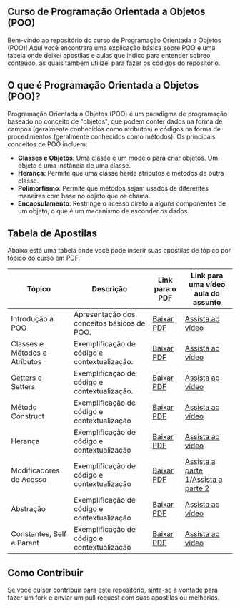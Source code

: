 ## Curso de Programação Orientada a Objetos (POO)

Bem-vindo ao repositório do curso de Programação Orientada a Objetos (POO)! Aqui você encontrará uma explicação básica sobre POO e uma tabela onde deixei apostilas e aulas que indico para entender sobreo conteúdo, as quais também utilizei para fazer os códigos do repositório.

## O que é Programação Orientada a Objetos (POO)?

Programação Orientada a Objetos (POO) é um paradigma de programação baseado no conceito de "objetos", que podem conter dados na forma de campos (geralmente conhecidos como atributos) e códigos na forma de procedimentos (geralmente conhecidos como métodos). Os principais conceitos de POO incluem:

- **Classes e Objetos**: Uma classe é um modelo para criar objetos. Um objeto é uma instância de uma classe.
- **Herança**: Permite que uma classe herde atributos e métodos de outra classe.
- **Polimorfismo**: Permite que métodos sejam usados de diferentes maneiras com base no objeto que os chama.
- **Encapsulamento**: Restringe o acesso direto a alguns componentes de um objeto, o que é um mecanismo de esconder os dados.

## Tabela de Apostilas

Abaixo está uma tabela onde você pode inserir suas apostilas de tópico por tópico do curso em PDF.

| Tópico                      | Descrição                                                                 | Link para o PDF                                  | Link para uma vídeo aula do assunto             |
|-----------------------------|---------------------------------------------------------------------------|--------------------------------------------------|--------------------------------------------------|
| Introdução à POO            | Apresentação dos conceitos básicos de POO.                                | [Baixar PDF](APOSTILAS/INTRODUCAO-POO.pdf)       | [Assista ao vídeo](https://youtu.be/hzy_P_H-1CQ?si=6LTd-sWpNfqcK3Lc) |
| Classes e Métodos e Atríbutos| Exemplificação de código e contextualização.                             | [Baixar PDF](APOSTILAS/Classes-Atributos-Metodos.pdf)      | [Assista ao vídeo](https://youtu.be/eWW5M1n2Pq8?si=9Y1pjXkC6kADiA5y) |
| Getters e Setters           | Exemplificação de código e contextualização.                              | [Baixar PDF](APOSTILAS/Getters-Setters.pdf)      | [Assista ao vídeo](https://youtu.be/QaM22Qgo3gM?si=fM6pDPf3KeIihEgB) |
| Método Construct            | Exemplificação de código e contextualização                              | [Baixar PDF](APOSTILAS/Construct.pdf)            | [Assista ao vídeo](https://youtu.be/0D4sw2m1BZY?si=UQvIhLIpstemjI69) |
| Herança          | Exemplificação de código e contextualização                              | [Baixar PDF](APOSTILAS/Heranca.pdf)            | [Assista ao vídeo](https://youtu.be/nRsLrAXZw4A?si=7gskzc0hklBNGorF) |
| Modificadores de Acesso     | Exemplificação de código e contextualização                              | [Baixar PDF](APOSTILAS/Modificadores-de-Acesso.pdf) |[Assista a parte 1](https://youtu.be/S3WuyHmNqeo?si=PFUFWfBuGg-1jw31)/[Assista a parte 2](https://youtu.be/ZGL2teU41Rw?si=chO75wQMyhpjaoRK)|
| Abstração           | Exemplificação de código e contextualização                              | [Baixar PDF](APOSTILAS/Abstracao.pdf)            | [Assista ao vídeo](https://youtu.be/ZGL2teU41Rw?si=jDgsduENISQwZbHL) |
| Constantes, Self e Parent          | Exemplificação de código e contextualização                              | [Baixar PDF](APOSTILAS/Constantes-Self-Parent.pdf)            | [Assista ao vídeo](https://youtu.be/6u-IPyqAOJk?si=2jpAhn5m8fVF-WmT) |



## Como Contribuir

Se você quiser contribuir para este repositório, sinta-se à vontade para fazer um fork e enviar um pull request com suas apostilas ou melhorias.
